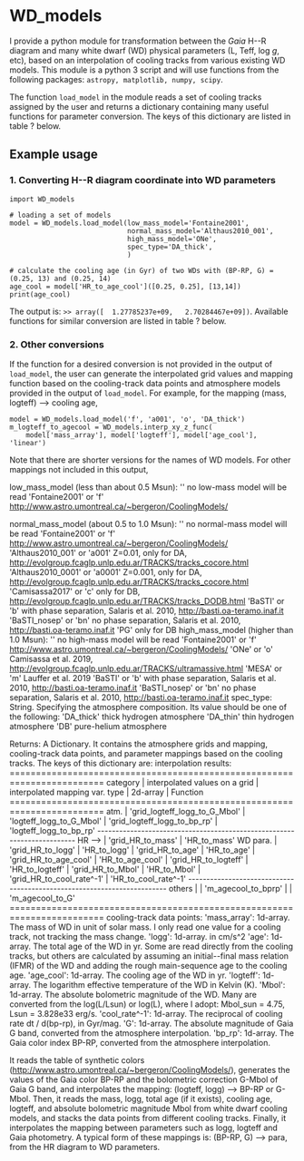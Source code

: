 # WD_models
I provide a python module for transformation between the *Gaia* H--R diagram and many white dwarf (WD) physical parameters (L, Teff, log *g*, etc), based on an interpolation of cooling tracks from various existing WD models. This module is a python 3 script and will use functions from the following packages: `astropy, matplotlib, numpy, scipy`.

The function `load_model` in the module reads a set of cooling tracks assigned by the user and returns a dictionary containing many useful functions for parameter conversion. The keys of this dictionary are listed in table ? below.

## Example usage
### 1. Converting H--R diagram coordinate into WD parameters

```
import WD_models

# loading a set of models
model = WD_models.load_model(low_mass_model='Fontaine2001',
                             normal_mass_model='Althaus2010_001',
                             high_mass_model='ONe',
                             spec_type='DA_thick',
                             )
                             
# calculate the cooling age (in Gyr) of two WDs with (BP-RP, G) = (0.25, 13) and (0.25, 14)
age_cool = model['HR_to_age_cool']([0.25, 0.25], [13,14])
print(age_cool)
```

The output is: `>> array([  1.27785237e+09,   2.70284467e+09])`. Available functions for similar conversion are listed in table ? below.

### 2. Other conversions

If the function for a desired conversion is not provided in the output of `load_model`, the user can generate the interpolated grid values and mapping function based on the cooling-track data points and atmosphere models provided in the output of `load_model`. For example, for the mapping (mass, logteff) --> cooling age,
```
model = WD_models.load_model('f', 'a001', 'o', 'DA_thick')
m_logteff_to_agecool = WD_models.interp_xy_z_func(
    model['mass_array'], model['logteff'], model['age_cool'], 'linear')
```
Note that there are shorter versions for the names of WD models.
For other mappings not included in this output, 

low_mass_model (less than about 0.5 Msun):
            ''                              no low-mass model will be read
            'Fontaine2001' or 'f'           http://www.astro.umontreal.ca/~bergeron/CoolingModels/

normal_mass_model (about 0.5 to 1.0 Msun):
            ''                              no normal-mass model will be read
            'Fontaine2001' or 'f'           http://www.astro.umontreal.ca/~bergeron/CoolingModels/
            'Althaus2010_001' or 'a001'     Z=0.01, only for DA, http://evolgroup.fcaglp.unlp.edu.ar/TRACKS/tracks_cocore.html
            'Althaus2010_0001' or 'a0001'   Z=0.001, only for DA, http://evolgroup.fcaglp.unlp.edu.ar/TRACKS/tracks_cocore.html
            'Camisassa2017' or 'c'          only for DB, http://evolgroup.fcaglp.unlp.edu.ar/TRACKS/tracks_DODB.html
            'BaSTI' or 'b'                  with phase separation, Salaris et al. 2010, http://basti.oa-teramo.inaf.it
            'BaSTI_nosep' or 'bn'           no phase separation, Salaris et al. 2010, http://basti.oa-teramo.inaf.it
            'PG'                            only for DB
high_mass_model (higher than 1.0 Msun):
            ''                              no high-mass model will be read
            'Fontaine2001' or 'f'           http://www.astro.umontreal.ca/~bergeron/CoolingModels/
            'ONe' or 'o'                    Camisassa et al. 2019, http://evolgroup.fcaglp.unlp.edu.ar/TRACKS/ultramassive.html
            'MESA' or 'm'                   Lauffer et al. 2019
            'BaSTI' or 'b'                  with phase separation, Salaris et al. 2010, http://basti.oa-teramo.inaf.it
            'BaSTI_nosep' or 'bn'           no phase separation, Salaris et al. 2010, http://basti.oa-teramo.inaf.it
        spec_type:          String. Specifying the atmosphere composition.
                            Its value should be one of the following:
            'DA_thick'                      thick hydrogen atmosphere
            'DA_thin'                       thin hydrogen atmosphere
            'DB'                            pure-helium atmosphere
        
Returns:
    A Dictionary.
    It contains the atmosphere grids and mapping, cooling-track data points,
    and parameter mappings based on the cooling tracks. 
    The keys of this dictionary are:
        interpolation results:
    ========================================================================
      category   | interpolated values on a grid | interpolated mapping
      var. type  |     2d-array                  |     Function
    ========================================================================
       atm.      | 'grid_logteff_logg_to_G_Mbol' | 'logteff_logg_to_G_Mbol'
                 | 'grid_logteff_logg_to_bp_rp'  | 'logteff_logg_to_bp_rp'
    ------------------------------------------------------------------------
     HR -->      | 'grid_HR_to_mass'             | 'HR_to_mass'
     WD para.    | 'grid_HR_to_logg'             | 'HR_to_logg'
                 | 'grid_HR_to_age'              | 'HR_to_age'
                 | 'grid_HR_to_age_cool'         | 'HR_to_age_cool'
                 | 'grid_HR_to_logteff'          | 'HR_to_logteff'
                 | 'grid_HR_to_Mbol'             | 'HR_to_Mbol'
                 | 'grid_HR_to_cool_rate^-1'     | 'HR_to_cool_rate^-1'
    ------------------------------------------------------------------------
     others      |                               | 'm_agecool_to_bprp'
                 |                               | 'm_agecool_to_G'
    ======================================================================== 
    cooling-track data points:
'mass_array':   1d-array. The mass of WD in unit of solar mass. I only 
                read one value for a cooling track, not tracking the 
                mass change.
'logg':         1d-array. in cm/s^2
'age':          1d-array. The total age of the WD in yr. Some are read
                directly from the cooling tracks, but others are 
                calculated by assuming an initial--final mass relation
                (IFMR) of the WD and adding the rough main-sequence age
                to the cooling age.
'age_cool':     1d-array. The cooling age of the WD in yr.
'logteff':      1d-array. The logarithm effective temperature of the WD
                in Kelvin (K).
'Mbol':         1d-array. The absolute bolometric magnitude of the WD. 
                Many are converted from the log(L/Lsun) or log(L), where
                I adopt:
                        Mbol_sun = 4.75,
                        Lsun = 3.828e33 erg/s.
'cool_rate^-1': 1d-array. The reciprocal of cooling rate dt / d(bp-rp),
                in Gyr/mag.
        'G':            1d-array. The absolute magnitude of Gaia G band,
                        converted from the atmosphere interpolation.
        'bp_rp':        1d-array. The Gaia color index BP-RP, converted from the
                        atmosphere interpolation.



It reads the table of synthetic colors (http://www.astro.umontreal.ca/~bergeron/CoolingModels/),
generates the values of the Gaia color BP-RP and the bolometric correction
G-Mbol of Gaia G band, and interpolates the mapping:
        (logteff, logg) --> BP-RP or G-Mbol.
Then, it reads the mass, logg, total age (if it exists), cooling age,
logteff, and absolute bolometric magnitude Mbol from white dwarf cooling
models, and stacks the data points from different cooling tracks. 
  Finally, it interpolates the mapping between parameters such as logg, 
logteff and Gaia photometry. A typical form of these mappings is:
        (BP-RP, G) --> para,
from the HR diagram to WD parameters.




